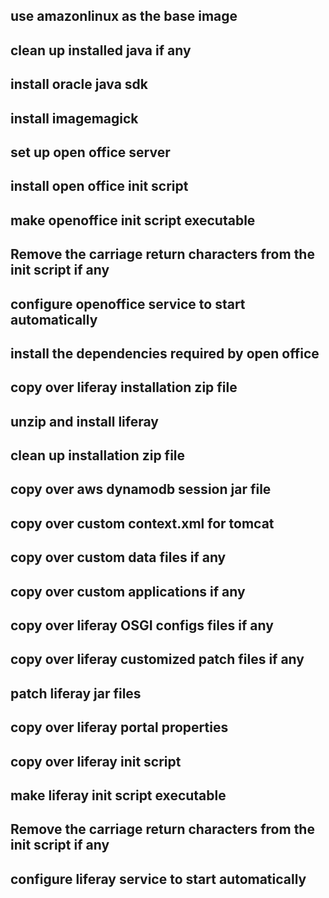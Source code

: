 ## use amazonlinux as the base image

## clean up installed java if any
## install oracle java sdk

## install imagemagick

## set up open office server
## install open office init script
## make openoffice init script executable
## Remove the carriage return characters from the init script if any
## configure openoffice service to start automatically
## install the dependencies required by open office

## copy over liferay installation zip file
## unzip and install liferay
## clean up installation zip file
## copy over aws dynamodb session jar file
## copy over custom context.xml for tomcat
## copy over custom data files if any
## copy over custom applications if any
## copy over liferay OSGI configs files if any
## copy over liferay customized patch files if any
## patch liferay jar files
## copy over liferay portal properties
## copy over liferay init script
## make liferay init script executable
## Remove the carriage return characters from the init script if any
## configure liferay service to start automatically
